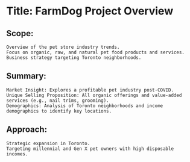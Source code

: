 # Title: FarmDog Project Overview
## Scope:
    Overview of the pet store industry trends.
    Focus on organic, raw, and natural pet food products and services.
    Business strategy targeting Toronto neighborhoods.
## Summary:
    Market Insight: Explores a profitable pet industry post-COVID.
    Unique Selling Proposition: All organic offerings and value-added services (e.g., nail trims, grooming).
    Demographics: Analysis of Toronto neighborhoods and income demographics to identify key locations.
## Approach:
    Strategic expansion in Toronto.
    Targeting millennial and Gen X pet owners with high disposable incomes.